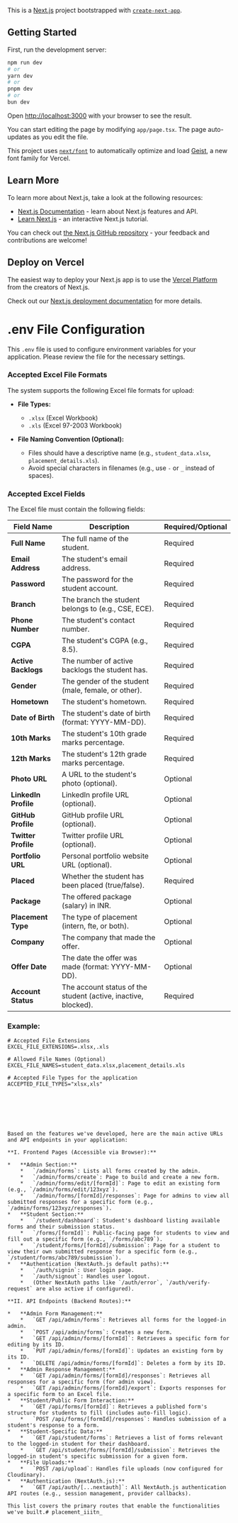 This is a [Next.js](https://nextjs.org) project bootstrapped with [`create-next-app`](https://nextjs.org/docs/app/api-reference/cli/create-next-app).

## Getting Started

First, run the development server:

```bash
npm run dev
# or
yarn dev
# or
pnpm dev
# or
bun dev
```

Open [http://localhost:3000](http://localhost:3000) with your browser to see the result.

You can start editing the page by modifying `app/page.tsx`. The page auto-updates as you edit the file.

This project uses [`next/font`](https://nextjs.org/docs/app/building-your-application/optimizing/fonts) to automatically optimize and load [Geist](https://vercel.com/font), a new font family for Vercel.

## Learn More

To learn more about Next.js, take a look at the following resources:

- [Next.js Documentation](https://nextjs.org/docs) - learn about Next.js features and API.
- [Learn Next.js](https://nextjs.org/learn) - an interactive Next.js tutorial.

You can check out [the Next.js GitHub repository](https://github.com/vercel/next.js) - your feedback and contributions are welcome!

## Deploy on Vercel

The easiest way to deploy your Next.js app is to use the [Vercel Platform](https://vercel.com/new?utm_medium=default-template&filter=next.js&utm_source=create-next-app&utm_campaign=create-next-app-readme) from the creators of Next.js.

Check out our [Next.js deployment documentation](https://nextjs.org/docs/app/building-your-application/deploying) for more details.


# .env File Configuration

This `.env` file is used to configure environment variables for your application. Please review the file for the necessary settings.

### Accepted Excel File Formats

The system supports the following Excel file formats for upload:

- **File Types:**
  - `.xlsx` (Excel Workbook)
  - `.xls` (Excel 97-2003 Workbook)

- **File Naming Convention (Optional):**
  - Files should have a descriptive name (e.g., `student_data.xlsx`, `placement_details.xls`).
  - Avoid special characters in filenames (e.g., use `-` or `_` instead of spaces).

### Accepted Excel Fields

The Excel file must contain the following fields:

| **Field Name**         | **Description**                                      | **Required/Optional**   |
|------------------------|------------------------------------------------------|-------------------------|
| **Full Name**           | The full name of the student.                        | Required                |
| **Email Address**       | The student's email address.                         | Required                |
| **Password**            | The password for the student account.                | Required                |
| **Branch**              | The branch the student belongs to (e.g., CSE, ECE).  | Required                |
| **Phone Number**        | The student's contact number.                        | Required                |
| **CGPA**                | The student's CGPA (e.g., 8.5).                      | Required                |
| **Active Backlogs**     | The number of active backlogs the student has.       | Required                |
| **Gender**              | The gender of the student (male, female, or other).  | Required                |
| **Hometown**            | The student's hometown.                              | Required                |
| **Date of Birth**       | The student's date of birth (format: YYYY-MM-DD).    | Required                |
| **10th Marks**          | The student's 10th grade marks percentage.           | Required                |
| **12th Marks**          | The student's 12th grade marks percentage.           | Required                |
| **Photo URL**           | A URL to the student's photo (optional).             | Optional                |
| **LinkedIn Profile**    | LinkedIn profile URL (optional).                     | Optional                |
| **GitHub Profile**      | GitHub profile URL (optional).                       | Optional                |
| **Twitter Profile**     | Twitter profile URL (optional).                      | Optional                |
| **Portfolio URL**       | Personal portfolio website URL (optional).           | Optional                |
| **Placed**              | Whether the student has been placed (true/false).    | Required                |
| **Package**             | The offered package (salary) in INR.                 | Optional                |
| **Placement Type**      | The type of placement (intern, fte, or both).        | Optional                |
| **Company**             | The company that made the offer.                     | Optional                |
| **Offer Date**          | The date the offer was made (format: YYYY-MM-DD).    | Optional                |
| **Account Status**      | The account status of the student (active, inactive, blocked). | Required |

### Example:

```env
# Accepted File Extensions
EXCEL_FILE_EXTENSIONS=.xlsx,.xls

# Allowed File Names (Optional)
EXCEL_FILE_NAMES=student_data.xlsx,placement_details.xls

# Accepted File Types for the application
ACCEPTED_FILE_TYPES="xlsx,xls"







Based on the features we've developed, here are the main active URLs and API endpoints in your application:

**I. Frontend Pages (Accessible via Browser):**

*   **Admin Section:**
    *   `/admin/forms`: Lists all forms created by the admin.
    *   `/admin/forms/create`: Page to build and create a new form.
    *   `/admin/forms/edit/[formId]`: Page to edit an existing form (e.g., `/admin/forms/edit/123xyz`).
    *   `/admin/forms/[formId]/responses`: Page for admins to view all submitted responses for a specific form (e.g., `/admin/forms/123xyz/responses`).
*   **Student Section:**
    *   `/student/dashboard`: Student's dashboard listing available forms and their submission status.
    *   `/forms/[formId]`: Public-facing page for students to view and fill out a specific form (e.g., `/forms/abc789`).
    *   `/student/forms/[formId]/submission`: Page for a student to view their own submitted response for a specific form (e.g., `/student/forms/abc789/submission`).
*   **Authentication (NextAuth.js default paths):**
    *   `/auth/signin`: User login page.
    *   `/auth/signout`: Handles user logout.
    *   (Other NextAuth paths like `/auth/error`, `/auth/verify-request` are also active if configured).

**II. API Endpoints (Backend Routes):**

*   **Admin Form Management:**
    *   `GET /api/admin/forms`: Retrieves all forms for the logged-in admin.
    *   `POST /api/admin/forms`: Creates a new form.
    *   `GET /api/admin/forms/[formId]`: Retrieves a specific form for editing by its ID.
    *   `PUT /api/admin/forms/[formId]`: Updates an existing form by its ID.
    *   `DELETE /api/admin/forms/[formId]`: Deletes a form by its ID.
*   **Admin Response Management:**
    *   `GET /api/admin/forms/[formId]/responses`: Retrieves all responses for a specific form (for admin view).
    *   `GET /api/admin/forms/[formId]/export`: Exports responses for a specific form to an Excel file.
*   **Student/Public Form Interaction:**
    *   `GET /api/forms/[formId]`: Retrieves a published form's structure for students to fill (includes auto-fill logic).
    *   `POST /api/forms/[formId]/responses`: Handles submission of a student's response to a form.
*   **Student-Specific Data:**
    *   `GET /api/student/forms`: Retrieves a list of forms relevant to the logged-in student for their dashboard.
    *   `GET /api/student/forms/[formId]/submission`: Retrieves the logged-in student's specific submission for a given form.
*   **File Uploads:**
    *   `POST /api/upload`: Handles file uploads (now configured for Cloudinary).
*   **Authentication (NextAuth.js):**
    *   `GET /api/auth/[...nextauth]`: All NextAuth.js authentication API routes (e.g., session management, provider callbacks).

This list covers the primary routes that enable the functionalities we've built.#   p l a c e m e n t _ i i i t n _  
 